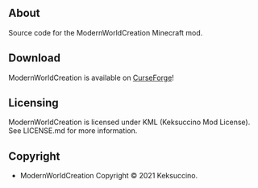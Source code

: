 ## About

Source code for the ModernWorldCreation Minecraft mod.

## Download

ModernWorldCreation is available on [CurseForge](https://www.curseforge.com/minecraft/mc-mods/modernworldcreation)!

## Licensing

ModernWorldCreation is licensed under KML (Keksuccino Mod License).<br>
See LICENSE.md for more information.

## Copyright

- ModernWorldCreation Copyright © 2021 Keksuccino.<br>
